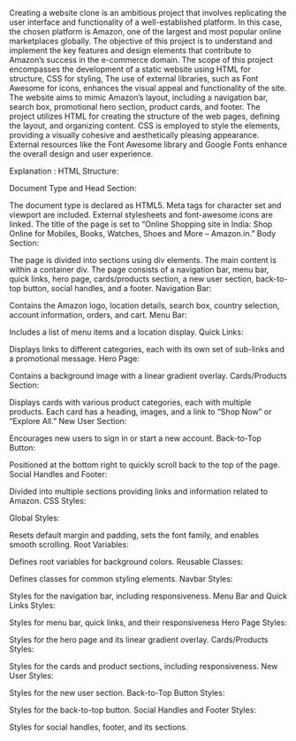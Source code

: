 Creating a website clone is an ambitious project that involves replicating the user interface and functionality of a well-established platform.
In this case, the chosen platform is Amazon, one of the largest and most popular online marketplaces globally.
The objective of this project is to understand and implement the key features and design elements that contribute to Amazon’s success in the e-commerce domain. 
The scope of this project encompasses the development of a static website using HTML for structure, CSS for styling, The use of external libraries, such as Font Awesome for icons, 
enhances the visual appeal and functionality of the site. The website aims to mimic Amazon’s layout, including a navigation bar, search box, promotional hero section, product cards, and footer.
The project utilizes HTML for creating the structure of the web pages, defining the layout, and organizing content.
CSS is employed to style the elements, providing a visually cohesive and aesthetically pleasing appearance.  
External resources like the Font Awesome library and Google Fonts enhance the overall design and user experience.

Explanation :
HTML Structure:

Document Type and Head Section:

The document type is declared as HTML5.
Meta tags for character set and viewport are included.
External stylesheets and font-awesome icons are linked.
The title of the page is set to “Online Shopping site in India: Shop Online for Mobiles, Books, Watches, Shoes and More – Amazon.in.”
Body Section:

The page is divided into sections using div elements.
The main content is within a container div.
The page consists of a navigation bar, menu bar, quick links, hero page, cards/products section, a new user section, back-to-top button, social handles, and a footer.
Navigation Bar:

Contains the Amazon logo, location details, search box, country selection, account information, orders, and cart.
Menu Bar:

Includes a list of menu items and a location display.
Quick Links:

Displays links to different categories, each with its own set of sub-links and a promotional message.
Hero Page:

Contains a background image with a linear gradient overlay.
Cards/Products Section:

Displays cards with various product categories, each with multiple products.
Each card has a heading, images, and a link to “Shop Now” or “Explore All.”
New User Section:

Encourages new users to sign in or start a new account.
Back-to-Top Button:

Positioned at the bottom right to quickly scroll back to the top of the page.
Social Handles and Footer:

Divided into multiple sections providing links and information related to Amazon.
CSS Styles:

Global Styles:

Resets default margin and padding, sets the font family, and enables smooth scrolling.
Root Variables:

Defines root variables for background colors.
Reusable Classes:

Defines classes for common styling elements.
Navbar Styles:

Styles for the navigation bar, including responsiveness.
Menu Bar and Quick Links Styles:

Styles for menu bar, quick links, and their responsiveness
Hero Page Styles:

Styles for the hero page and its linear gradient overlay.
Cards/Products Styles:

Styles for the cards and product sections, including responsiveness.
New User Styles:

Styles for the new user section.
Back-to-Top Button Styles:

Styles for the back-to-top button.
Social Handles and Footer Styles:

Styles for social handles, footer, and its sections.
